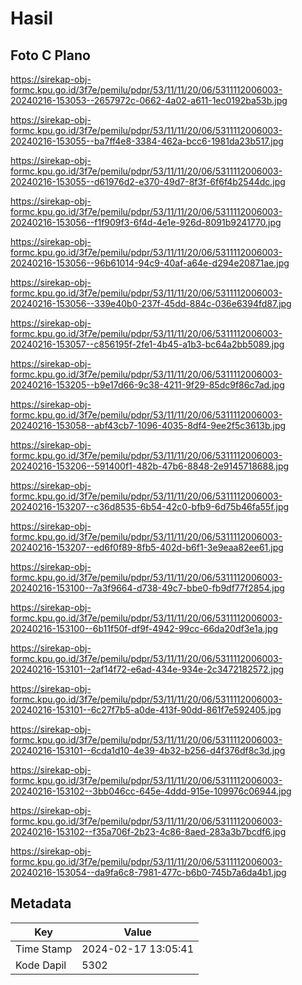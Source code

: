# Hasil

## Foto C Plano

https://sirekap-obj-formc.kpu.go.id/3f7e/pemilu/pdpr/53/11/11/20/06/5311112006003-20240216-153053--2657972c-0662-4a02-a611-1ec0192ba53b.jpg

https://sirekap-obj-formc.kpu.go.id/3f7e/pemilu/pdpr/53/11/11/20/06/5311112006003-20240216-153055--ba7ff4e8-3384-462a-bcc6-1981da23b517.jpg

https://sirekap-obj-formc.kpu.go.id/3f7e/pemilu/pdpr/53/11/11/20/06/5311112006003-20240216-153055--d61976d2-e370-49d7-8f3f-6f6f4b2544dc.jpg

https://sirekap-obj-formc.kpu.go.id/3f7e/pemilu/pdpr/53/11/11/20/06/5311112006003-20240216-153056--f1f909f3-6f4d-4e1e-926d-8091b9241770.jpg

https://sirekap-obj-formc.kpu.go.id/3f7e/pemilu/pdpr/53/11/11/20/06/5311112006003-20240216-153056--96b61014-94c9-40af-a64e-d294e20871ae.jpg

https://sirekap-obj-formc.kpu.go.id/3f7e/pemilu/pdpr/53/11/11/20/06/5311112006003-20240216-153056--339e40b0-237f-45dd-884c-036e6394fd87.jpg

https://sirekap-obj-formc.kpu.go.id/3f7e/pemilu/pdpr/53/11/11/20/06/5311112006003-20240216-153057--c856195f-2fe1-4b45-a1b3-bc64a2bb5089.jpg

https://sirekap-obj-formc.kpu.go.id/3f7e/pemilu/pdpr/53/11/11/20/06/5311112006003-20240216-153205--b9e17d66-9c38-4211-9f29-85dc9f86c7ad.jpg

https://sirekap-obj-formc.kpu.go.id/3f7e/pemilu/pdpr/53/11/11/20/06/5311112006003-20240216-153058--abf43cb7-1096-4035-8df4-9ee2f5c3613b.jpg

https://sirekap-obj-formc.kpu.go.id/3f7e/pemilu/pdpr/53/11/11/20/06/5311112006003-20240216-153206--591400f1-482b-47b6-8848-2e9145718688.jpg

https://sirekap-obj-formc.kpu.go.id/3f7e/pemilu/pdpr/53/11/11/20/06/5311112006003-20240216-153207--c36d8535-6b54-42c0-bfb9-6d75b46fa55f.jpg

https://sirekap-obj-formc.kpu.go.id/3f7e/pemilu/pdpr/53/11/11/20/06/5311112006003-20240216-153207--ed6f0f89-8fb5-402d-b6f1-3e9eaa82ee61.jpg

https://sirekap-obj-formc.kpu.go.id/3f7e/pemilu/pdpr/53/11/11/20/06/5311112006003-20240216-153100--7a3f9664-d738-49c7-bbe0-fb9df77f2854.jpg

https://sirekap-obj-formc.kpu.go.id/3f7e/pemilu/pdpr/53/11/11/20/06/5311112006003-20240216-153100--6b11f50f-df9f-4942-99cc-66da20df3e1a.jpg

https://sirekap-obj-formc.kpu.go.id/3f7e/pemilu/pdpr/53/11/11/20/06/5311112006003-20240216-153101--2af14f72-e6ad-434e-934e-2c3472182572.jpg

https://sirekap-obj-formc.kpu.go.id/3f7e/pemilu/pdpr/53/11/11/20/06/5311112006003-20240216-153101--6c27f7b5-a0de-413f-90dd-861f7e592405.jpg

https://sirekap-obj-formc.kpu.go.id/3f7e/pemilu/pdpr/53/11/11/20/06/5311112006003-20240216-153101--6cda1d10-4e39-4b32-b256-d4f376df8c3d.jpg

https://sirekap-obj-formc.kpu.go.id/3f7e/pemilu/pdpr/53/11/11/20/06/5311112006003-20240216-153102--3bb046cc-645e-4ddd-915e-109976c06944.jpg

https://sirekap-obj-formc.kpu.go.id/3f7e/pemilu/pdpr/53/11/11/20/06/5311112006003-20240216-153102--f35a706f-2b23-4c86-8aed-283a3b7bcdf6.jpg

https://sirekap-obj-formc.kpu.go.id/3f7e/pemilu/pdpr/53/11/11/20/06/5311112006003-20240216-153054--da9fa6c8-7981-477c-b6b0-745b7a6da4b1.jpg


## Metadata

| Key        | Value               |
| ---------- | ------------------- |
| Time Stamp | 2024-02-17 13:05:41 |
| Kode Dapil | 5302                |



